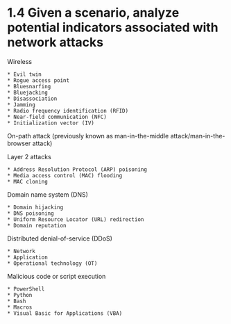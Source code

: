 # 1.4 Given a scenario, analyze potential indicators associated with network attacks

Wireless

    * Evil twin
    * Rogue access point
    * Bluesnarfing
    * Bluejacking
    * Disassociation
    * Jamming
    * Radio frequency identification (RFID)
    * Near-field communication (NFC)
    * Initialization vector (IV)

On-path attack (previously known as man-in-the-middle attack/man-in-the-browser attack)

Layer 2 attacks

    * Address Resolution Protocol (ARP) poisoning
    * Media access control (MAC) flooding
    * MAC cloning

Domain name system (DNS)

    * Domain hijacking
    * DNS poisoning
    * Uniform Resource Locator (URL) redirection
    * Domain reputation

Distributed denial-of-service (DDoS)

    * Network
    * Application
    * Operational technology (OT)

Malicious code or script execution

    * PowerShell
    * Python
    * Bash
    * Macros
    * Visual Basic for Applications (VBA)